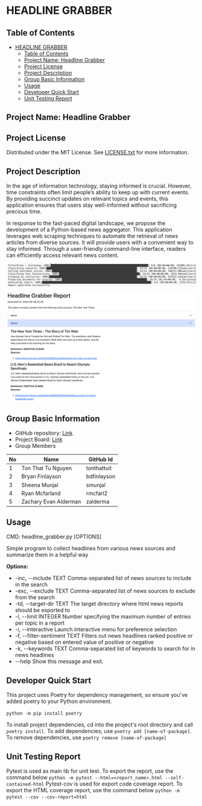 # HEADLINE GRABBER

## Table of Contents

- [HEADLINE GRABBER](#headline-grabber)
  - [Table of Contents](#table-of-contents)
  - [Project Name: Headline Grabber](#project-name-headline-grabber)
  - [Project License](#project-license)
  - [Project Description](#project-description)
  - [Group Basic Information](#group-basic-information)
  - [Usage](#usage)
  - [Developer Quick Start](#developer-quick-start)
  - [Unit Testing Report](#unit-testing-report)

## Project Name: Headline Grabber

## Project License

Distributed under the MIT License. See [LICENSE.txt](LICENSE.txt) for more information.

## Project Description

In the age of information technology, staying informed is crucial. However, time constraints often limit people’s ability to keep up with current events. By providing succinct updates on relevant topics and events, this application ensures that users stay well-informed without sacrificing precious time.

In response to the fast-paced digital landscape, we propose the development of a Python-based news aggregator. This application leverages web scraping techniques to automate the retrieval of news articles from diverse sources. It will provide users with a convenient way to stay informed. Through a user-friendly command-line interface, readers can efficiently access relevant news content.

![Run](./images/image.png)

![alt text](./images/image-1.png)

## Group Basic Information

- GitHub repository: [Link](https://github.com/bdfinlayson/headline_grabber)
- Project Board: [Link](https://github.com/orgs/COSC540-HeadlineGrabber/projects/1/views/3)
- Group Members
  
 | No  | Name                  | GitHub Id   |
 | --- | --------------------- | ----------- |
 | 1   | Ton That Tu Nguyen    | tonthattuit |
 | 2   | Bryan Finlayson       | bdfinlayson |
 | 3   | Sheena Munjal         | smunjal     |
 | 4   | Ryan Mcfarland        | rmcfarl2    |
 | 5   | Zachary Evan Alderman | zalderma    |

## Usage

CMD: headline_grabber.py [OPTIONS]

  Simple program to collect headlines from various news sources and summarize
  them in a helpful way

**Options:**

- -inc, --include TEXT         Comma-separated list of news sources to include in the search
- -exc, --exclude TEXT         Comma-separated list of news sources to exclude
                               from the search
- -td, --target-dir TEXT       The target directory where html news reports
                               should be exported to
- -l, --limit INTEGER          Number specifying the maximum number of entries
                               per topic in a report
- -i, --interactive            Launch interactive menu for preference
                               selection
- -f, --filter-sentiment TEXT  Filters out news headlines ranked positive or
                               negative based on entered value of positive or
                               negative
- -k, --keywords TEXT          Comma-separated list of keywords to search for
                               in news headlines
- --help                       Show this message and exit.

## Developer Quick Start

This project uses Poetry for dependency management, so ensure you've added poetry to your Python environment.

`python -m pip install poetry`

To install project dependencies, cd into the project's root directory and call `poetry install`.
To add dependencies, use `poetry add [name-of-package]`.
To remove dependencies, use `poetry remove [name-of-package]`

## Unit Testing Report

Pytest is used as main lib for unit test. To export the report, use the command below
`python -m pytest --html=<report_name>.html --self-contained-html`
Pytest-cov is used for export code coverage report. To export the HTML coverage report, use the command below
`python -m pytest --cov --cov-report=html`
